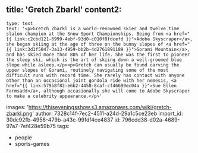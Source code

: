 title: 'Gretch Zbarkl'
content2:
  -
    type: text
    text: '<p>Gretch Zbarkl is a world-renowned skier and twelve time slalom champion at the Snow Sport Championships. Being from <a href="{{ link:c2cbd121-6999-4ebf-93d0-c010f8fdcefd }}">Adobe Skyscraper</a>, she began skiing at the age of three on the bunny slopes of <a href="{{ link:3d1f5047-3a13-4959-bb2b-4d2761891189 }}">Gorami Mountain</a>, and has skied more than 80% of her life. She was the first to pioneer the sleep ski, which is the art of skiing down a well-groomed blue slope while asleep.</p><p>Gretch can usually be found carving the upper slopes of Gorami, routinely navigating some of the most difficult runs with record time. She rarely has contact with anyone other than an occasional joint gondola ride with her nemesis, <a href="{{ link:579b8f82-e6b2-4458-8caf-cf46699ec04a }}">Sue Ellen Farmsadd</a>, although occasionally she will come to Adobe Skyscraper to make a celebrity appearance.</p>'
images: 'https://thiseveningsshow.s3.amazonaws.com/wiki/gretch-zbarkl.png'
author: 7328c14f-7ec2-4511-a24d-29a1c5ce23eb
import_id: 30dc92fb-4956-479b-a43c-99fdf4ce4837
id: 796cdd38-d02a-4689-97a7-7ef428e59b75
tags:
  - people
  - sports-games

